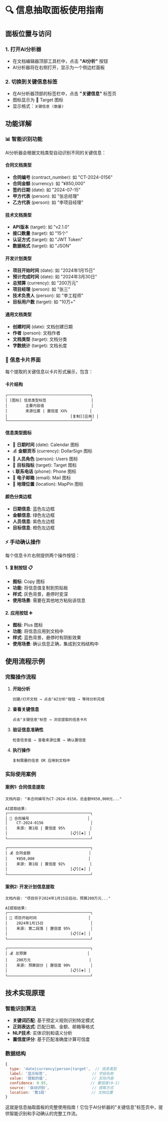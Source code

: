 # 🔍 信息抽取面板使用指南

## 面板位置与访问

### 1. 打开AI分析器
- 在文档编辑器顶部工具栏中，点击 **"AI分析"** 按钮
- AI分析器将在右侧打开，显示为一个侧边栏面板

### 2. 切换到关键信息标签
- 在AI分析器顶部的标签栏中，点击 **"关键信息"** 标签页
- 图标显示为 🎯 Target 图标
- 显示格式：`关键信息 (数量)`

## 功能详解

### 📊 智能识别功能

AI分析器会根据文档类型自动识别不同的关键信息：

#### 合同文档类型
- **合同编号** (contract_number): 如 "CT-2024-0156"
- **合同金额** (currency): 如 "¥850,000"
- **签约日期** (date): 如 "2024-07-15"
- **甲方代表** (person): 如 "张总经理"
- **乙方代表** (person): 如 "李项目经理"

#### 技术文档类型
- **API版本** (target): 如 "v2.1.0"
- **接口数量** (target): 如 "15个"
- **认证方式** (target): 如 "JWT Token"
- **数据格式** (target): 如 "JSON"

#### 开发计划类型
- **项目开始时间** (date): 如 "2024年1月15日"
- **预计完成时间** (date): 如 "2024年3月30日"
- **总预算** (currency): 如 "200万元"
- **项目经理** (person): 如 "张三"
- **技术负责人** (person): 如 "李工程师"
- **目标用户数** (target): 如 "10万+"

#### 通用文档类型
- **创建时间** (date): 文档创建日期
- **作者** (person): 文档作者
- **文档类型** (target): 文档分类
- **字数统计** (target): 文档长度

### 🎨 信息卡片界面

每个提取的关键信息以卡片形式展示，包含：

#### 卡片结构
```
┌─────────────────────────────────────┐
│ [图标] 信息类型标签                    │
│        主要内容值                     │
│        来源位置 | 置信度 XX%          │
│                            [复制][应用] │
└─────────────────────────────────────┘
```

#### 信息类型图标
- 📅 **日期时间** (date): Calendar 图标
- 💰 **金额货币** (currency): DollarSign 图标  
- 👥 **人员角色** (person): Users 图标
- 🎯 **目标指标** (target): Target 图标
- 📞 **联系电话** (phone): Phone 图标
- 📧 **电子邮箱** (email): Mail 图标
- 📍 **地理位置** (location): MapPin 图标

#### 颜色分类边框
- **日期信息**: 蓝色左边框
- **金额信息**: 绿色左边框
- **人员信息**: 紫色左边框
- **目标信息**: 橙色左边框

### ⚡ 手动确认操作

每个信息卡片右侧提供两个操作按钮：

#### 1. 复制按钮 📋
- **图标**: Copy 图标
- **功能**: 将信息值复制到剪贴板
- **样式**: 灰色背景，悬停时变深
- **使用场景**: 需要在其他地方粘贴该信息

#### 2. 应用按钮 ➕
- **图标**: Plus 图标  
- **功能**: 将信息应用到文档中
- **样式**: 蓝色背景，悬停时有阴影效果
- **使用场景**: 确认信息正确，集成到文档结构中

## 使用流程示例

### 完整操作流程

1. **开始分析**
   ```
   创建/打开文档 → 点击"AI分析"按钮 → 等待分析完成
   ```

2. **查看关键信息**
   ```
   点击"关键信息"标签 → 浏览提取的信息卡片
   ```

3. **验证信息准确性**
   ```
   检查信息值 → 查看来源位置 → 确认置信度
   ```

4. **执行操作**
   ```
   复制需要的信息 OR 应用到文档中
   ```

### 实际使用案例

#### 案例1: 合同信息提取
```
文档内容: "本合同编号为CT-2024-0156，总金额¥850,000元..."

AI提取结果:
┌─────────────────────────────────────┐
│ 📄 合同编号                          │
│    CT-2024-0156                     │
│    来源: 第1段 | 置信度 95%           │
│                            [📋][➕] │
└─────────────────────────────────────┘

┌─────────────────────────────────────┐
│ 💰 合同金额                          │
│    ¥850,000                        │
│    来源: 第1段 | 置信度 92%           │
│                            [📋][➕] │
└─────────────────────────────────────┘
```

#### 案例2: 开发计划信息提取
```
文档内容: "项目将于2024年1月15日启动，预算200万元..."

AI提取结果:
┌─────────────────────────────────────┐
│ 📅 项目开始时间                       │
│    2024年1月15日                     │
│    来源: 第二段落 | 置信度 95%         │
│                            [📋][➕] │
└─────────────────────────────────────┘

┌─────────────────────────────────────┐
│ 💰 总预算                           │
│    200万元                          │
│    来源: 预算部分 | 置信度 90%         │
│                            [📋][➕] │
└─────────────────────────────────────┘
```

## 技术实现原理

### 智能识别算法
- **关键词匹配**: 基于预定义规则识别特定模式
- **正则表达式**: 匹配日期、金额、邮箱等格式
- **NLP技术**: 实体识别和语义分析
- **置信度评分**: 基于匹配准确度计算可信度

### 数据结构
```javascript
{
  type: 'date|currency|person|target',  // 信息类型
  label: '显示标签',                    // 字段名称
  value: '提取的值',                    // 实际内容
  confidence: 0.95,                   // 置信度(0-1)
  source: '自动识别',                   // 提取方式
  location: '第1段'                    // 文档位置
}
```

这就是信息抽取面板的完整使用指南！它位于AI分析器的"关键信息"标签页中，提供智能识别和手动确认的完整工作流。
